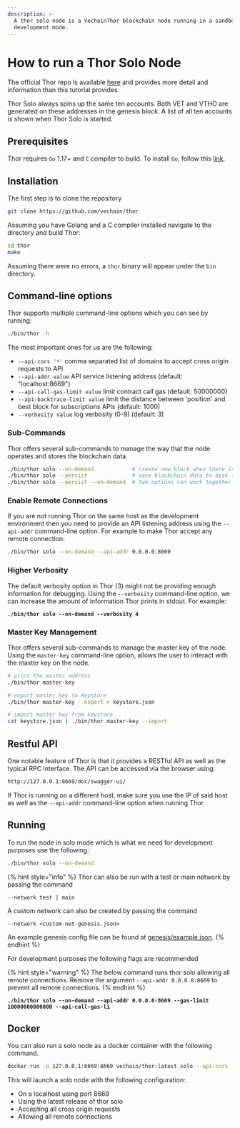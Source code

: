 ```yaml
---
description: >-
  A thor solo node is a VechainThor blockchain node running in a sandbox
  development mode.
---
```


# How to run a Thor Solo Node

The official Thor repo is available [here](https://github.com/vechain/thor) and provides more detail and information than this tutorial provides.

Thor Solo always spins up the same ten accounts. Both VET and VTHO are generated on these addresses in the genesis block. A list of all ten accounts is shown when Thor Solo is started.

## Prerequisites

Thor requires `Go` 1.17+ and `C` compiler to build. To install `Go`, follow this [link](https://golang.org/doc/install).

## Installation

The first step is to clone the repository

```bash
git clone https://github.com/vechain/thor
```

Assuming you have Golang and a C compiler installed navigate to the directory and build Thor:

```bash
cd thor
make
```

Assuming there were no errors, a `thor` binary will appear under the `bin` directory.

## Command-line options

Thor supports multiple command-line options which you can see by running:

```bash
./bin/thor -h
```

The most important ones for us are the following:

* `--api-cors '*'`  comma separated list of domains to accept cross origin requests to API
* `--api-addr value` API service listening address (default: "localhost:8669")
* `--api-call-gas-limit value` limit contract call gas (default: 50000000)
* `--api-backtrace-limit value` limit the distance between 'position' and best block for subscriptions APIs (default: 1000)
* `--verbosity value` log verbosity (0-9) (default: 3)

### Sub-Commands

Thor offers several sub-commands to manage the way that the node operates and stores the blockchain data.

```bash
./bin/thor solo --on-demand            # create new block when there is pending transaction
./bin/thor solo --persist              # save blockchain data to disk (default to memory)
./bin/thor solo --persist --on-demand  # two options can work together
```

### Enable Remote Connections

If you are not running Thor on the same host as the development environment then you need to provide an API listening address using the `--api-addr` command-line option. For example to make Thor accept any remote connection:

```bash
./bin/thor solo --on-demand --api-addr 0.0.0.0:8669
```

### Higher Verbosity

The default verbosity option in Thor (3) might not be providing enough information for debugging. Using the `--verbosity` command-line option, we can increase the amount of information Thor prints in stdout. For example:

<pre class="language-bash"><code class="lang-bash"><strong>./bin/thor solo --on-demand --verbosity 4
</strong></code></pre>

### Master Key Management

Thor offers several sub-commands to manage the master key of the node. Using the `master-key` command-line option, allows the user to interact with the master key on the node.

```bash
# print the master address
./bin/thor master-key

# export master key to keystore
./bin/thor master-key --export > keystore.json

# import master key from keystore
cat keystore.json | ./bin/thor master-key --import
```

## Restful API

One notable feature of Thor is that it provides a RESTful API as well as the typical RPC interface. The API can be accessed via the browser using:

```bash
http://127.0.0.1:8669/doc/swagger-ui/
```

If Thor is running on a different host, make sure you use the IP of said host as well as the `--api-addr` command-line option when running Thor.

## Running

To run the node in solo mode which is what we need for development purposes use the following:

```bash
./bin/thor solo --on-demand
```

{% hint style="info" %}
Thor can also be run with a test or main network by passing the command

`--network test | main`&#x20;



A custom network can also be created by passing the command

`--network <custom-net-genesis.json>`



An example genesis config file can be found at [genesis/example.json](https://raw.githubusercontent.com/vechain/thor/master/genesis/example.json).
{% endhint %}

For development purposes the following flags are recommended

{% hint style="warning" %}
The below command runs thor solo allowing all remote connections. Remove the argument `--api-addr 0.0.0.0:8669` to prevent all remote connections.
{% endhint %}

<pre class="language-bash"><code class="lang-bash"><strong>./bin/thor solo --on-demand --api-addr 0.0.0.0:8669 --gas-limit 10000000000000 --api-call-gas-li
</strong></code></pre>

## Docker

You can also run a solo node as a docker container with the following command.

```bash
docker run -p 127.0.0.1:8669:8669 vechain/thor:latest solo --api-cors '*' --api-addr 0.0.0.0:8669
```

This will launch a solo node with the following configuration:

* On a localhost using port 8669
* Using the latest release of thor solo
* Accepting all cross origin requests
* Allowing all remote connections
